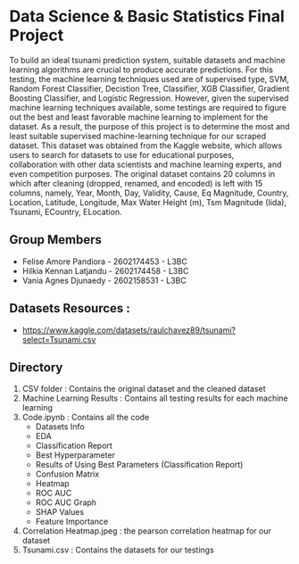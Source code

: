 # Data Science & Basic Statistics Final Project
To build an ideal tsunami prediction system, suitable datasets and machine learning algorithms are crucial to produce accurate predictions. For this testing, the machine learning techniques used are of supervised type, SVM, Random Forest Classifier, Decistion Tree, Classifier, XGB Classifier, Gradient Boosting Classifier, and Logistic Regression. However, given the supervised machine learning techniques available, some testings are required to figure out the best and least favorable machine learning to implement for the dataset. As a result, the purpose of this project is to determine the most and least suitable supervised machine-learning technique for our scraped dataset. This dataset was obtained from the Kaggle website, which allows users to search for datasets to use for educational purposes, collaboration with other data scientists and machine learning experts, and even competition purposes. The original dataset contains 20 columns in which after cleaning (dropped, renamed, and encoded) is left with 15 columns, namely, Year, Month, Day, Validity, Cause, Eq Magnitude, Country, Location, Latitude, Longitude, Max Water Height (m), Tsm Magnitude (Iida), Tsunami, ECountry, ELocation.

## Group Members
+ Felise Amore Pandiora - 2602174453 - L3BC
+ Hilkia Kennan Latjandu - 2602174458 - L3BC
+ Vania Agnes Djunaedy - 2602158531 - L3BC

## Datasets Resources : 
+ https://www.kaggle.com/datasets/raulchavez89/tsunami?select=Tsunami.csv

## Directory
1. CSV folder : Contains the original dataset and the cleaned dataset
2. Machine Learning Results : Contains all testing results for each machine learning
3. Code.ipynb : Contains all the code
   - Datasets Info
   - EDA
   - Classification Report
   - Best Hyperparameter
   - Results of Using Best Parameters (Classification Report)
   - Confusion Matrix
   - Heatmap
   - ROC AUC
   - ROC AUC Graph
   - SHAP Values
   - Feature Importance
4. Correlation Heatmap.jpeg : the pearson correlation heatmap for our dataset
5. Tsunami.csv : Contains the datasets for our testings
